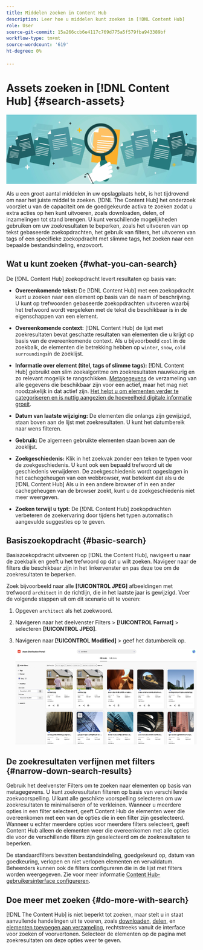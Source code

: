 ```yaml
---
title: Middelen zoeken in Content Hub
description: Leer hoe u middelen kunt zoeken in [!DNL Content Hub]
role: User
source-git-commit: 15a266ccb6e4117c769d775a5f579fba943389bf
workflow-type: tm+mt
source-wordcount: '619'
ht-degree: 0%

---
```



# Assets zoeken in [!DNL Content Hub] {#search-assets}

![Bannerafbeelding voor delen](assets/search.png)

Als u een groot aantal middelen in uw opslagplaats hebt, is het tijdrovend om naar het juiste middel te zoeken. [!DNL The Content Hub] het onderzoek voorziet u van de capaciteit om de goedgekeurde activa te zoeken zodat u extra acties op hen kunt uitvoeren, zoals downloaden, delen, of inzamelingen tot stand brengen. U kunt verschillende mogelijkheden gebruiken om uw zoekresultaten te beperken, zoals het uitvoeren van op tekst gebaseerde zoekopdrachten, het gebruik van filters, het uitvoeren van tags of een specifieke zoekopdracht met slimme tags, het zoeken naar een bepaalde bestandsindeling, enzovoort.

## Wat u kunt zoeken  {#what-you-can-search}

De [!DNL Content Hub] zoekopdracht levert resultaten op basis van:

* **Overeenkomende tekst:** De [!DNL Content Hub] met een zoekopdracht kunt u zoeken naar een element op basis van de naam of beschrijving. U kunt op trefwoorden gebaseerde zoekopdrachten uitvoeren waarbij het trefwoord wordt vergeleken met de tekst die beschikbaar is in de eigenschappen van een element.

* **Overeenkomende context:** [!DNL Content Hub] de lijst met zoekresultaten bevat geschatte resultaten van elementen die u krijgt op basis van de overeenkomende context. Als u bijvoorbeeld `cool` in de zoekbalk, de elementen die betrekking hebben op `winter`, `snow`, `cold surroundings`in de zoeklijst.

* **Informatie over element (titel, tags of slimme tags):** [!DNL Content Hub] gebruikt een slim zoekalgoritme om zoekresultaten nauwkeurig en zo relevant mogelijk te rangschikken. [Metagegevens](#asset-properties.md) de verzameling van alle gegevens die beschikbaar zijn voor een actief, maar het mag niet noodzakelijk in dat actief zijn. [Het helpt u om elementen verder te categoriseren en is nuttig aangezien de hoeveelheid digitale informatie groeit](/help/assets/configure-content-hub-ui-options.md##configure-metadata-search-content-hub).

* **Datum van laatste wijziging:** De elementen die onlangs zijn gewijzigd, staan boven aan de lijst met zoekresultaten. U kunt het datumbereik naar wens filteren.

* **Gebruik:** De algemeen gebruikte elementen staan boven aan de zoeklijst.

* **Zoekgeschiedenis:** Klik in het zoekvak zonder een teken te typen voor de zoekgeschiedenis. U kunt ook een bepaald trefwoord uit de geschiedenis verwijderen. De zoekgeschiedenis wordt opgeslagen in het cachegeheugen van een webbrowser, wat betekent dat als u de [!DNL Content Hub] Als u in een andere browser of in een ander cachegeheugen van de browser zoekt, kunt u de zoekgeschiedenis niet meer weergeven.

* **Zoeken terwijl u typt:** De [!DNL Content Hub] zoekopdrachten verbeteren de zoekervaring door tijdens het typen automatisch aangevulde suggesties op te geven.

## Basiszoekopdracht {#basic-search}

Basiszoekopdracht uitvoeren op [!DNL the Content Hub], navigeert u naar de zoekbalk en geeft u het trefwoord op dat u wilt zoeken. Navigeer naar de filters die beschikbaar zijn in het linkervenster en pas deze toe om de zoekresultaten te beperken.

Zoek bijvoorbeeld naar alle **[!UICONTROL JPEG]** afbeeldingen met trefwoord `architect` in de richtlijn, die in het laatste jaar is gewijzigd. Voer de volgende stappen uit om dit scenario uit te voeren:

1. Opgeven `architect` als het zoekwoord.

1. Navigeren naar het deelvenster Filters > **[!UICONTROL Format]** > selecteren **[!UICONTROL JPEG]**.

1. Navigeren naar **[!UICONTROL Modified]** > geef het datumbereik op.

   ![Basiszoekopdracht](assets/basic-search.png)

## De zoekresultaten verfijnen met filters {#narrow-down-search-results}

Gebruik het deelvenster Filters om te zoeken naar elementen op basis van metagegevens. U kunt zoekresultaten filteren op basis van verschillende zoekvoorspelling. U kunt alle geschikte voorspelling selecteren om uw zoekresultaten te minimaliseren of te verkleinen. Wanneer u meerdere opties in een filter selecteert, geeft Content Hub de elementen weer die overeenkomen met een van de opties die in een filter zijn geselecteerd. Wanneer u echter meerdere opties voor meerdere filters selecteert, geeft Content Hub alleen de elementen weer die overeenkomen met alle opties die voor de verschillende filters zijn geselecteerd om de zoekresultaten te beperken.

De standaardfilters bevatten bestandsindeling, goedgekeurd op, datum van goedkeuring, verlopen en niet verlopen elementen en vervaldatum. Beheerders kunnen ook de filters configureren die in de lijst met filters worden weergegeven. Zie voor meer informatie [Content Hub-gebruikersinterface configureren](configure-content-hub-ui-options.md#configure-filters-content-hub).

<!--

<table>
    <tbody>
     <tr>
      <th><strong>Search Predicate</strong></th>
      <th><strong>Description</strong></th>
      <th><strong>Properties</strong></th>
     </tr>
     <tr>
      <td> Campaigns </td>
      <td> Allows you to search using planned activity performed to take any particular action. For example, advertisement campaign run on Ferrari to know the understand the interests of people using number of clicks people perform.</td>
      <td>NA</td>
     </tr>
     <tr>
      <td> Channels </td>
      <td> Helps you to understand the path from where the asset is coming from. For example, web, social media, books, catalog, etc.</td>
      <td>NA</td>
     </tr>
     <tr>
      <td> Region </td>
      <td> Helps you to understand the location where the asset is created. For example, Japan, EMEA, Worldwide, etc.</td>
      <td>NA</td>
     </tr>
     <tr>
      <td> Keywords </td>
      <td> Keyword helps you search using terms or the words that you enter based on the topic. For example, images, low-resolution, etc.</td>
      <td>NA</td>
     </tr>
     <tr>
      <td> Timeframe </td>
      <td> Helps you search assets using timeline. For example, search by year 2024, Q3 2023, etc.</td>
      <td>NA</td>
     </tr>
     <tr>
      <td>File format</td>
      <td>Composition of an asset. The supported assets include image, document, video, printable media, and so on.</td>
      <td>
        <ul>
            <li>[!UICONTROL JPEG]</li> 
            <li>[!UICONTROL Quicktime]</li> 
            <li>[!UICONTROL PNG]</li> 
            <li>[!UICONTROL WebP]</li> 
            <li>[!UICONTROL MP4]</li> 
            <li>[!UICONTROL Plain]</li> 
            <li>[!UICONTROL PDF]</li>
            <li>[!UICONTROL SVG + XML]</li>
        </ul>
      </td>
     </tr>
     <tr>
      <td>Tags</td>
      <td>Tags help you categorize assets that can be browsed and searched more efficiently based on hierarchical taxonomies.</td>
      <td>
        <ul>
            <li>Field label</li>
            <li>Property name</li>
            <li>Path</li>
            <li>Description</li>
        </ul>
      </td>
     </tr>
     <!--<tr>
      <td>Subject</td>
      <td>Classification of assets based on their theme. For example, colorful, hiking, outdoors.</td>
      <td>NA</td>
     </tr>
          <tr>
      <td>Last modified</td>
      <td>Search assets based on their last modification. Specify the date range using the Start date and End date fields.</td>
      <td>
        <ul>
            <li>Range text (From)</li> 
            <li>Range text (To) </li>
        </ul>
      </td>
     </tr>    
     <!--<tr>
      <td>Asset ID</td>
      <td>Unique number that identifies the asset.</td>
      <td>NA</td>
     </tr>
     <tr>
      <td> Colors </td>
      <td> Helps you search assets using colors that are automatically identified in an asset using Adobe's Sensei AI capabilities.</td>
      <td>NA</td>
     </tr>  
    </tbody>
   </table>

-->

## Doe meer met zoeken {#do-more-with-search}

[!DNL The Content Hub] is niet beperkt tot zoeken, maar stelt u in staat aanvullende handelingen uit te voeren, zoals [downloaden](download-assets-content-hub.md), [delen](share-assets-content-hub.md), en [elementen toevoegen aan verzameling](collections-content-hub.md), rechtstreeks vanuit de interface voor zoeken of voorvertonen. Selecteer de elementen op de pagina met zoekresultaten om deze opties weer te geven.
